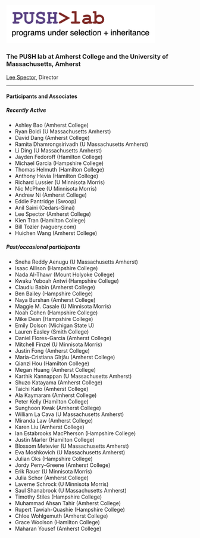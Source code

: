 <img src="push-logo-20230623.png" width="400" />

### The PUSH lab at Amherst College and the University of Massachusetts, Amherst ###

[Lee Spector](https://leespector.com), Director

* * *

#### Participants and Associates

##### Recently Active

- Ashley Bao (Amherst College)
- Ryan Boldi (U Massachusetts Amherst)
- David Dang (Amherst College)
- Ramita Dhamrongsirivadh (U Massachusetts Amherst)
- Li Ding (U Massachusetts Amherst)
- Jayden Fedoroff (Hamilton College)
- Michael Garcia (Hampshire College)
- Thomas Helmuth (Hamilton College)
- Anthony Hevia (Hamilton College)
- Richard Lussier (U Minnisota Morris)
- Nic McPhee (U Minnisota Morris)
- Andrew Ni (Amherst College)
- Eddie Pantridge (Swoop)
- Anil Saini (Cedars-Sinai)
- Lee Spector (Amherst College)
- Kien Tran (Hamilton College)
- Bill Tozier (vaguery.com)
- Huichen Wang (Amherst College)


##### Past/occasional participants

- Sneha Reddy Aenugu (U Massachusetts Amherst)
- Isaac Allison (Hampshire College)
- Nada Al-Thawr (Mount Holyoke College)
- Kwaku Yeboah Antwi (Hampshire College)
- Claudiu Babin (Amherst College)
- Ben Bailey (Hampshire College)
- Naya Burshan (Amherst College)
- Maggie M. Casale (U Minnisota Morris)
- Noah Cohen (Hampshire College) 
- Mike Dean (Hampshire College)
- Emily Dolson (Michigan State U)
- Lauren Easley (Smith College)
- Daniel Flores-Garcia (Amherst College)
- Mitchell Finzel (U Minnisota Morris)
- Justin Fong (Amherst College)
- Maria-Cristiana Gîrjău (Amherst College)
- Qianzi Hou (Hamilton College)
- Megan Huang (Amherst College)
- Karthik Kannappan (U Massachusetts Amherst)
- Shuzo Katayama (Amherst College)
- Taichi Kato (Amherst College)
- Ala Kaymaram (Amherst College)
- Peter Kelly (Hamilton College)
- Sunghoon Kwak (Amherst College)
- William La Cava (U Massachusetts Amherst)
- Miranda Law (Amherst College)
- Karen Liu (Amherst College)
- Ian Estabrooks MacPherson (Hampshire College)
- Justin Marler (Hamilton College)
- Blossom Metevier (U Massachusetts Amherst)
- Eva Moshkovich (U Massachusetts Amherst)
- Julian Oks (Hampshire College)
- Jordy Perry-Greene (Amherst College)
- Erik Rauer (U Minnisota Morris)
- Julia Schor (Amherst College)
- Laverne Schrock (U Minnisota Morris)
- Saul Shanabrook (U Massachusetts Amherst)
- Timothy Stiles (Hampshire College)
- Muhammad Ahsan Tahir (Amherst College)
- Rupert Tawiah-Quashie (Hampshire College)
- Chloe Wohlgemuth (Amherst College)
- Grace Woolson (Hamilton College)
- Maharan Yousef (Amherst College)
